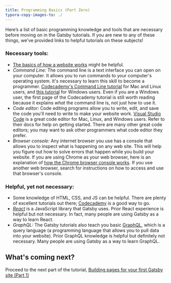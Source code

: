 ```yaml
---
title: Programming Basics (Part Zero)
typora-copy-images-to: ./
---
```


Here’s a list of basic programming knowledge and tools that are necessary before moving on in the Gatsby tutorials. If you are new to any of these things, we've provided links to helpful tutorials on these subjects!

### Necessary tools:
* [The basics of how a website works](https://www.codeschool.com/beginners-guide-to-web-development/how-does-a-website-work) might be helpful.
* *Command Line:* The command line is a text interface you can open on your computer. It allows you to run commands to your computer's operating system. It's necessary to learn this skill to become a programmer. [Codecademy's Command Line tutorial](https://www.codecademy.com/courses/learn-the-command-line/lessons/navigation/exercises/your-first-command) for Mac and Linux users, and [this tutorial](https://www.computerhope.com/issues/chusedos.htm) for Windows users. Even if you are a Windows user, the first page of the Codecademy tutorial is still worth reading because it explains _what_ the command line is, not just how to use it.
* *Code editor:* Code editing programs allow you to write, edit, and save the code you'll need to write to make your website work. [Visual Studio Code](https://code.visualstudio.com/download) is a great code editor for Mac, Linux, and Windows users. Refer to their docs for help on getting started. There are many other great code editors; you may want to ask other programmers what code editor they prefer.
* *Browser console:* Any internet browser you use has a console that allows you to inspect what is happening on any web site. This will help you figure out how to solve errors that happen while you build your website. If you are using Chrome as your web browser, here is an explanation of [how the Chrome browser console works](https://developers.google.com/web/tools/chrome-devtools/console/). If you use another web browser, search for instructions on how to access and use that browser's console.

### Helpful, yet not necessary:
* Some knowledge of HTML, CSS, and JS can be helpful. There are plenty of excellent tutorials out there; [Codecademy](https://www.codecademy.com/learn) is a good way to go.
* *[React](https://reactjs.org/)* is a JavaScript library that Gatsby uses. Prior React experience is helpful but not necessary. In fact, many people are using Gatsby as a way to learn React.
* *GraphQL:* The Gatsby tutorials also teach you basic [GraphQL](http://graphql.org/), which is a query language (a programming language that allows you to pull data into your website). Prior GraphQL knowledge is helpful but definitely not necessary. Many people are using Gatsby as a way to learn GraphQL.

## What's coming next?

Proceed to the next part of the tutorial, [Building pages for your first Gatsby site (Part 1)](/tutorial/part-one/)


